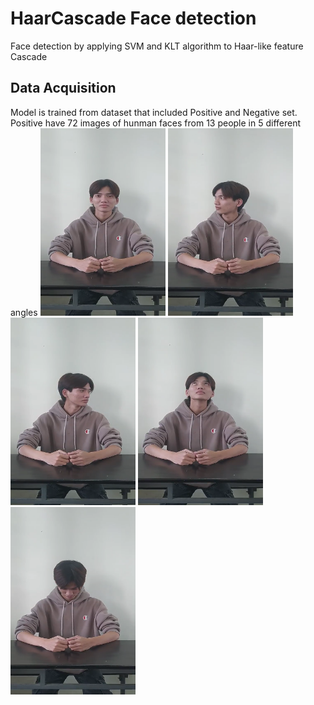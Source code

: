 # HaarCascade Face detection
 Face detection by applying SVM and KLT algorithm to Haar-like feature Cascade
## Data Acquisition
Model is trained from dataset that included Positive and Negative set. Positive have 72 images of hunman faces from 13 people in 5 different angles
<img src="https://github.com/HuyNNQ-127/HaarCascade-Face-detection/blob/main/assets/khanhduong0.png" width="200" height="300">
<img src="https://github.com/HuyNNQ-127/HaarCascade-Face-detection/blob/main/assets/khanhduong1.png" width="200" height="300">
<img src="https://github.com/HuyNNQ-127/HaarCascade-Face-detection/blob/main/assets/khanhduong2.png" width="200" height="300">
<img src="https://github.com/HuyNNQ-127/HaarCascade-Face-detection/blob/main/assets/khanhduong3.png" width="200" height="300">
<img src="https://github.com/HuyNNQ-127/HaarCascade-Face-detection/blob/main/assets/khanhduong4.png" width="200" height="300">
